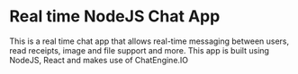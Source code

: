 # Real time NodeJS Chat App

This is a real time chat app that allows real-time messaging between users, read receipts, image and file support and more. This app is built using NodeJS, React and makes use of ChatEngine.IO
